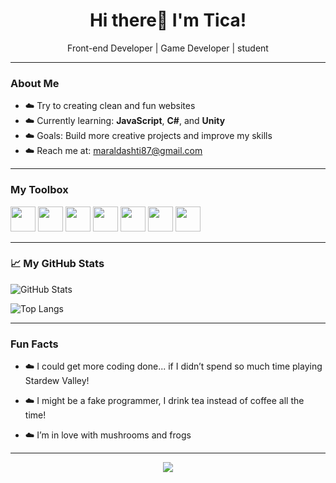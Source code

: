 <h1 align="center">Hi there🍥 I'm Tica!</h1>

<p align="center">
   Front-end Developer |  Game Developer | student
   
</p>

---

###  About Me

- ☁️ Try to creating clean and fun websites
- ☁️ Currently learning: **JavaScript**, **C#**, and **Unity**
- ☁️ Goals: Build more creative projects and improve my skills
- ☁️ Reach me at: [maraldashti87@gmail.com ](mailto:maraldashti87@gmail.com)

---

###  My Toolbox

<p align="left">
  <!-- Frontend -->
  <img src="https://cdn.jsdelivr.net/gh/devicons/devicon/icons/html5/html5-original.svg" width="40" />
  <img src="https://cdn.jsdelivr.net/gh/devicons/devicon/icons/css3/css3-original.svg" width="40" />
  <img src="https://cdn.jsdelivr.net/gh/devicons/devicon/icons/javascript/javascript-original.svg" width="40" />
  <img src="https://cdn.jsdelivr.net/gh/devicons/devicon/icons/unity/unity-original.svg" width="40" />
  
  
  <!-- Programming Languages -->
  <img src="https://cdn.jsdelivr.net/gh/devicons/devicon/icons/python/python-original.svg" width="40" />
  <img src="https://cdn.jsdelivr.net/gh/devicons/devicon/icons/csharp/csharp-original.svg" width="40" />
  <img src="https://cdn.jsdelivr.net/gh/devicons/devicon/icons/cplusplus/cplusplus-original.svg" width="40" />
</p>

---

### 📈 My GitHub Stats

![GitHub Stats](https://github-readme-stats.vercel.app/api?username=Tica-ty&show_icons=true&theme=graywhite&hide_border=true&hide_rank=true&hide=prs,issues)

![Top Langs](https://github-readme-stats.vercel.app/api/top-langs/?username=Tica-ty&layout=compact&theme=graywhite&hide_border=true)

---

###  Fun Facts

- ☁️ I could get more coding done... if I didn’t spend so much time playing Stardew Valley!

- ☁️ I might be a fake programmer, I drink tea instead of coffee all the time!

- ☁️ I’m in love with mushrooms and frogs



---

<p align="center">
  <img src="https://readme-typing-svg.herokuapp.com?font=Fira+Code&pause=1000&color=F1EFEC&width=435&lines=Thanks+for+visiting+my+profile!+🍥" />
</p>
